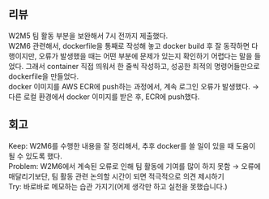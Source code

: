 ## 리뷰
W2M5 팀 활동 부분을 보완해서 7시 전까지 제출했다.  
W2M6 관련해서, dockerfile을 통째로 작성해 놓고 docker build 후 잘 동작하면 다행이지만, 오류가 발생했을 때는 어떤 부분에 문제가 있는지 확인하기 어렵다는 말을 들었다. 그래서 container 직접 띄워서 한 줄씩 작성하고, 성공한 최적의 명령어들만으로 dockerfile을 만들었다.  
docker 이미지를 AWS ECR에 push하는 과정에서, 계속 로그인 오류가 발생했다. → 다른 로컬 환경에서 docker 이미지를 받은 후, ECR에 push했다.  
## 회고
Keep: W2M6를 수행한 내용을 잘 정리해서, 추후 docker를 쓸 일이 있을 때 도움이 될 수 있도록 했다.  
Problem: W2M6에서 계속된 오류로 인해 팀 활동에 기여를 많이 하지 못함 → 오류에 매달리기보단, 팀 활동 관련 논의할 시간이 되면 적극적으로 의견 제시하기  
Try: 바로바로 메모하는 습관 가지기(어제 생각만 하고 실천을 못했습니다.)  
